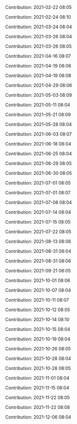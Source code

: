 Contribution: 2021-02-22 08:05

Contribution: 2021-02-24 08:10

Contribution: 2021-03-24 08:04

Contribution: 2021-03-26 08:04

Contribution: 2021-03-26 08:05

Contribution: 2021-04-16 08:07

Contribution: 2021-04-19 08:06

Contribution: 2021-04-19 08:08

Contribution: 2021-04-29 08:06

Contribution: 2021-05-03 08:09

Contribution: 2021-05-11 08:04

Contribution: 2021-05-21 08:09

Contribution: 2021-05-28 08:04

Contribution: 2021-06-03 08:07

Contribution: 2021-06-18 08:04

Contribution: 2021-06-25 08:04

Contribution: 2021-06-29 08:05

Contribution: 2021-06-30 08:05

Contribution: 2021-07-01 08:05

Contribution: 2021-07-01 08:07

Contribution: 2021-07-08 08:04

Contribution: 2021-07-14 08:04

Contribution: 2021-07-15 08:05

Contribution: 2021-07-22 08:05

Contribution: 2021-08-13 08:06

Contribution: 2021-08-31 08:04

Contribution: 2021-08-31 08:06

Contribution: 2021-09-21 08:05

Contribution: 2021-10-01 08:06

Contribution: 2021-10-07 08:04

Contribution: 2021-10-11 08:07

Contribution: 2021-10-12 08:05

Contribution: 2021-10-14 08:10

Contribution: 2021-10-15 08:04

Contribution: 2021-10-19 08:04

Contribution: 2021-10-26 08:05

Contribution: 2021-10-28 08:04

Contribution: 2021-10-28 08:05

Contribution: 2021-11-01 08:04

Contribution: 2021-11-15 08:04

Contribution: 2021-11-22 08:05

Contribution: 2021-11-22 08:08

Contribution: 2021-12-06 08:04


